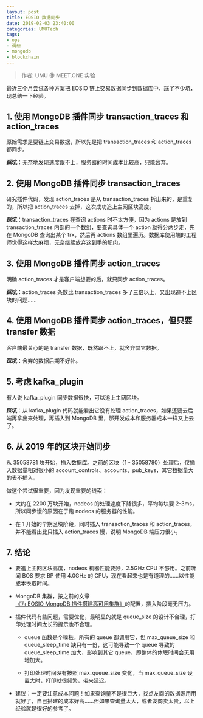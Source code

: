 ```yaml
---
layout: post
title: EOSIO 数据同步
date: 2019-02-03 23:40:00
categories: UMUTech
tags:
- ops
- 调研
- mongodb
- blockchain
---
```

> 作者: UMU @ MEET.ONE 实验

最近三个月尝试各种方案把 EOSIO 链上交易数据同步到数据库中，踩了不少坑，现总结一下经验。

## 1. 使用 MongoDB 插件同步 transaction_traces 和 action_traces

原始需求是要链上交易数据，所以先是把 transaction_traces 和 action_traces 都同步。

**踩坑**：无奈地发现速度跟不上，服务器的时间成本比较高，只能舍弃。

## 2. 使用 MongoDB 插件同步 transaction_traces

研究插件代码，发现 action_traces 是从 transaction_traces 拆出来的，是重复的，所以把 action_traces 去掉，这次成功追上主网区块高度。

**踩坑**：transaction_traces 在查询 actions 时不太方便，因为 actions 是放到 transaction_traces 内部的一个数组，要查询具体一个 action 就得分两步走，先在 MongoDB 查询出某个 trx，然后再 actions 数组里遍历。数据库使用端的工程师觉得这样太麻烦，无奈继续放弃这到手的肥肉。

## 3. 使用 MongoDB 插件同步 action_traces

明确 action_traces 才是客户端想要的后，就只同步 action_traces。

**踩坑**：action_traces 条数比 transaction_traces 多了三倍以上，又出现追不上区块的问题……

## 4. 使用 MongoDB 插件同步 action_traces，但只要 transfer 数据

客户端最关心的是 transfer 数据，既然跟不上，就舍弃其它数据。

**踩坑**：舍弃的数据后期不好补。

## 5. 考虑 kafka_plugin

有人说 kafka_plugin 同步数据很快，可以追上主网区块。

**踩坑**：从 kafka_plugin 代码就能看出它没有处理 action_traces，如果还要去后端再拿出来处理，再插入到 MongoDB 里，那开发成本和服务器成本一样又上去了。

## 6. 从 2019 年的区块开始同步

从 35058781 块开始，插入数据库。之前的区块（1 - 35058780）处理后，仅插入数据量相对很小的 account_controls、accounts、pub_keys，其它数据量大的表不插入。

做这个尝试很重要，因为发现重要的线索：

- 大约在 2200 万块开始，nodeos 的处理速度下降很多，平均每块要 2-3ms，所以同步慢的原因在于跑 nodeos 的服务器的性能。

- 在 1 开始的早期区块阶段，同时插入 transaction_traces 和 action_traces，并不能看出比只插入 action_traces 慢，说明 MongoDB 端压力很小。

## 7. 结论

- 要追上主网区块高度，nodeos 机器性能要好，2.5GHz CPU 不够用。之前听闻 BOS 要求 BP 使用 4.0GHz 的 CPU，现在看起来也是有道理的……以性能成本换取时间。

- MongoDB 集群，按之前的文章[《为 EOSIO MongoDB 插件搭建高可用集群》](/2018/12/11/umutech-mongodb-on-centos/)的配置，插入阶段毫无压力。

- 插件代码有些问题，需要优化，最明显的就是 queue_size 的设计不合理，打印处理时间太长的提示也不合理。

  * queue 函数是个模板，所有的 queue 都调用它，但  max_queue_size 和 queue_sleep_time 缺只有一份，这可能导致一个 queue 导致的 queue_sleep_time 加大，影响到其它 queue，即整体的休眠时间会无用地加大。

  * 打印处理时间没有按照 max_queue_size 变化，当 max_queue_size 设置大时，打印就很频繁，带来延迟。

- 建议：一定要注意成本问题！如果查询量不是很巨大，找点友商的数据源用用就好了，自己搭建的成本好高……但如果查询量太大，或者友商卖太贵，以上经验就是很好的参考了。
